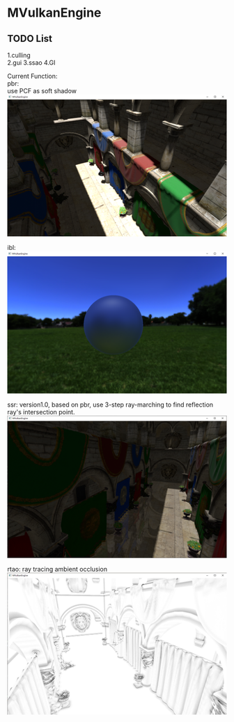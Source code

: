 # MVulkanEngine

## TODO List  
1.culling  
2.gui
3.ssao
4.GI

Current Function:  
pbr:  
use PCF as soft shadow
![PBR](images/pbr.png)

ibl:
![IBL](images/ibl.png)

ssr:
version1.0, based on pbr, use 3-step ray-marching to find reflection ray's intersection point.
![SSR](images/ssr_v1.0.png)

rtao:
ray tracing ambient occlusion
![SSR](images/rtao.png)